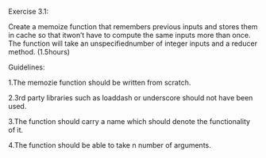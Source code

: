 Exercise 3.1:

Create a memoize function that remembers previous inputs and stores them in cache so that itwon’t have to compute the same inputs more than once. The function will take an unspecifiednumber of integer inputs and a reducer method. (1.5hours)

Guidelines:

1.The memozie function should be written from scratch.

2.3rd party libraries such as loaddash or underscore should not have been used.

3.The function should carry a name which should denote the functionality of it.

4.The function should be able to take n number of arguments.
